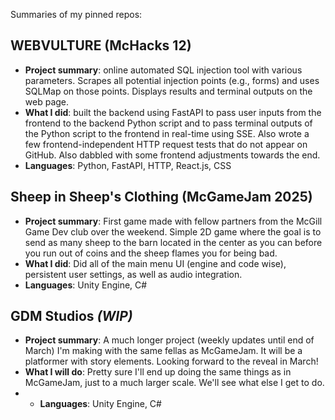 Summaries of my pinned repos:

## WEBVULTURE (McHacks 12)
- __Project summary__: online automated SQL injection tool with various parameters. Scrapes all potential injection points (e.g., forms) and uses SQLMap on those points. Displays results and terminal outputs on the web page.
- __What I did__: built the backend using FastAPI to pass user inputs from the frontend to the backend Python script and to pass terminal outputs of the Python script to the frontend in real-time using SSE. Also wrote a few frontend-independent HTTP request tests that do not appear on GitHub. Also dabbled with some frontend adjustments towards the end.
- __Languages__: Python, FastAPI, HTTP, React.js, CSS

## Sheep in Sheep's Clothing (McGameJam 2025)
- __Project summary__: First game made with fellow partners from the McGill Game Dev club over the weekend. Simple 2D game where the goal is to send as many sheep to the barn located in the center as you can before you run out of coins and the sheep flames you for being bad.
- __What I did__: Did all of the main menu UI (engine and code wise), persistent user settings, as well as audio integration.
- __Languages__: Unity Engine, C#

## GDM Studios _(WIP)_
- __Project summary__: A much longer project (weekly updates until end of March) I'm making with the same fellas as McGameJam. It will be a platformer with story elements. Looking forward to the reveal in March!
- __What I will do__: Pretty sure I'll end up doing the same things as in McGameJam, just to a much larger scale. We'll see what else I get to do.
- - __Languages__: Unity Engine, C#
 
<!---
yxL05/yxL05 is a ✨ special ✨ repository because its `README.md` (this file) appears on your GitHub profile.
You can click the Preview link to take a look at your changes.
--->
